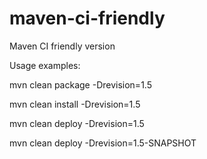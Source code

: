 # maven-ci-friendly
Maven CI friendly version

Usage examples:

mvn clean package -Drevision=1.5

mvn clean install -Drevision=1.5

mvn clean deploy -Drevision=1.5

mvn clean deploy -Drevision=1.5-SNAPSHOT
